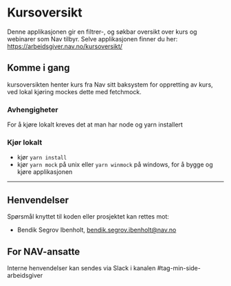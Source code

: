 # Kursoversikt
Denne applikasjonen gir en filtrer-, og søkbar oversikt over kurs og webinarer som Nav tilbyr. Selve applikasjonen finner du her: https://arbeidsgiver.nav.no/kursoversikt/


## Komme i gang
kursoversikten henter kurs fra Nav sitt baksystem for oppretting av kurs, ved lokal kjøring mockes dette med fetchmock.

### Avhengigheter
  For å kjøre lokalt kreves det at man har node og yarn installert

### Kjør lokalt
  * kjør `yarn install` 
  * kjør `yarn mock` på unix eller `yarn winmock` på windows, for å bygge og kjøre applikasjonen
  
---

## Henvendelser
Spørsmål knyttet til koden eller prosjektet kan rettes mot:

* Bendik Segrov Ibenholt, bendik.segrov.ibenholt@nav.no

## For NAV-ansatte

Interne henvendelser kan sendes via Slack i kanalen #tag-min-side-arbeidsgiver
